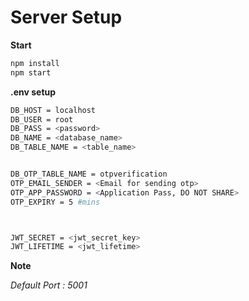 # Server Setup

**Start** <br>
```sh
npm install
npm start
```

**.env setup**<br>
```sh
DB_HOST = localhost
DB_USER = root
DB_PASS = <password>
DB_NAME = <database_name>
DB_TABLE_NAME = <table_name>


DB_OTP_TABLE_NAME = otpverification
OTP_EMAIL_SENDER = <Email for sending otp>
OTP_APP_PASSWORD = <Application Pass, DO NOT SHARE>
OTP_EXPIRY = 5 #mins



JWT_SECRET = <jwt_secret_key>
JWT_LIFETIME = <jwt_lifetime>
```

**Note**

*Default Port : 5001*